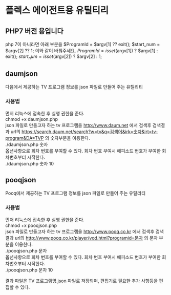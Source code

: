 # 플렉스 에이전트용 유틸티리
## PHP7 버전 용입니다
php 7이 아니라면 아래 부분을
$ProgramId = $argv[1] ?? exit();
$start_num = $argv[2] ?? 1;
이와 같이 바꿔주세요.
$ProgramId = isset($argv[1]) ? $argv[1] :  exit();
$start_num = isset($argv[2]) ? $argv[2] : 1;
## daumjson
다음에서 제공하는 TV 프로그램 정보를 json 파일로 만들어 주는 유틸리티

### 사용법
먼저 리눅스에 접속한 후 실행 권한을 준다.  
chmod +x daumjson.php   
json 파일로 만들고자 하는 tv 프로그램을 http://www.daum.net 에서 검색후 검색결과 url의 https://search.daum.net/search?w=tv&q=검색어&irk=숫자&irt=tv-program&DA=TVP 의 숫자부분을 이용한다.  
./daumjson.php 숫자  
옵션사항으로 회차 번호를 부여할 수 있다. 회차 번호 부여시 에피소드 번호가 부여한 회차번호부터 시작한다.  
./daumjson.php 숫자  10

## pooqjson
Pooq에서 제공하는 TV 프로그램 정보를 json 파일로 만들어 주는 유틸리티

### 사용법
먼저 리눅스에 접속한 후 실행 권한을 준다.  
chmod +x pooqjson.php   
json 파일로 만들고자 하는 tv 프로그램을 http://www.pooq.co.kr 에서 검색후 검색결과 url의 http://www.pooq.co.kr/player/vod.html?programid=문자 의 문자 부분을 이용한다.  
./pooqjson.php 문자  
옵션사항으로 회차 번호를 부여할 수 있다. 회차 번호 부여시 에피소드 번호가 부여한 회차번호부터 시작한다.  
./pooqjson.php 문자  10


결과 파일은 TV 프로그램명.json 파일로 저장되며, 편집기로 필요한 추가 사항등을 편집할 수 있다.

